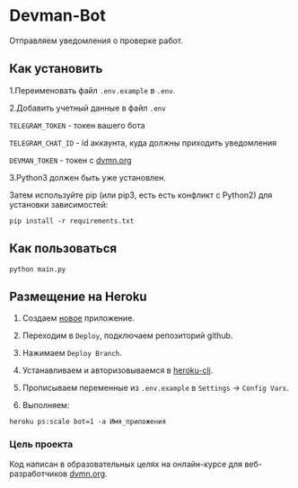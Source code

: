 # Devman-Bot
Отправляем уведомления о проверке работ.

## Как установить
    
1.Переименовать файл  `.env.example` в `.env`.
    
2.Добавить учетный данные в файл `.env`

`TELEGRAM_TOKEN`  -   токен вашего бота

`TELEGRAM_CHAT_ID` -  id аккаунта, куда должны приходить уведомления
        
`DEVMAN_TOKEN`    -   токен с [dvmn.org](https://dvmn.org/api/docs/)
    
3.Python3 должен быть уже установлен. 

Затем используйте pip (или pip3, есть есть конфликт с Python2) для установки зависимостей:
   
    pip install -r requirements.txt
    
## Как пользоваться

    python main.py

## Размещение на Heroku

1. Создаем [новое](https://dashboard.heroku.com/new-app) приложение.

2. Переходим в `Deploy`, подключаем репозиторий github.

3. Нажимаем `Deploy Branch`.

4. Устанавливаем и авторизовываемся в [heroku-cli](https://devcenter.heroku.com/articles/heroku-cli#download-and-install).

5. Прописываем переменные из `.env.example` в `Settings` -> `Config Vars`.

6. Выполняем:
```
heroku ps:scale bot=1 -a Имя_приложения
```

### Цель проекта
Код написан в образовательных целях на онлайн-курсе для веб-разработчиков [dvmn.org](https://dvmn.org).
